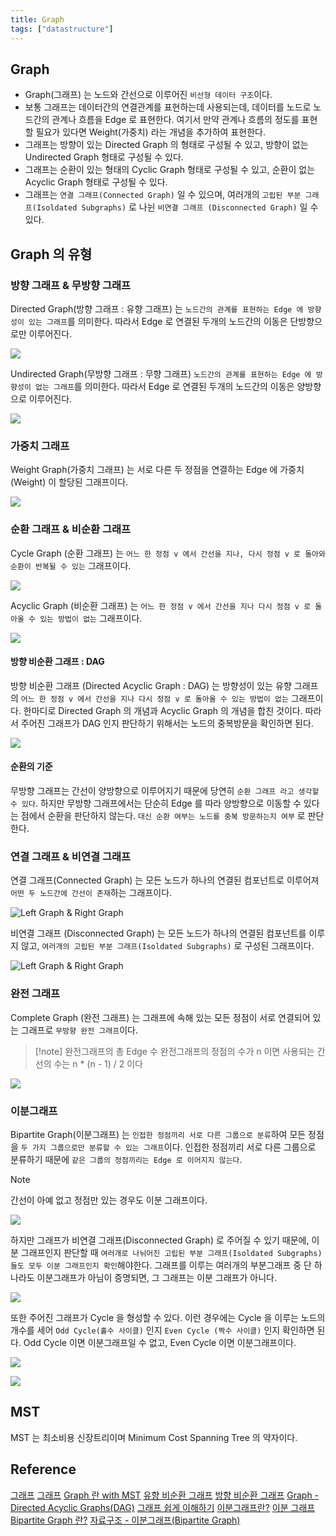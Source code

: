 ```yaml
---
title: Graph
tags: ["datastructure"]
---
```

## Graph
- Graph(그래프) 는 노드와 간선으로 이루어진 `비선형 데이터 구조`이다.
- 보통 그래프는 데이터간의 연결관계를 표현하는데 사용되는데, 데이터를 노드로 노드간의 관계나 흐름을 Edge 로 표현한다. 여기서 만약 관계나 흐름의 정도를 표현할 필요가 있다면 Weight(가중치) 라는 개념을 추가하여 표현한다.
- 그래프는 방향이 있는 Directed Graph 의 형태로 구성될 수 있고, 방향이 없는 Undirected Graph 형태로 구성될 수 있다.
- 그래프는 순환이 있는 형태의 Cyclic Graph 형태로 구성될 수 있고, 순환이 없는 Acyclic Graph 형태로 구성될 수 있다.
- 그래프는 `연결 그래프(Connected Graph)` 일 수 있으며, 여러개의 `고립된 부분 그래프(Isoldated Subgraphs)` 로 나뉜 `비연결 그래프 (Disconnected Graph)` 일 수 있다.
## Graph 의 유형
### 방향 그래프 & 무방향 그래프
Directed Graph(방향 그래프 : 유향 그래프) 는 `노드간의 관계를 표현하는 Edge 에 방향성이 있는 그래프`를 의미한다. 따라서 Edge 로 연결된 두개의 노드간의 이동은 단방향으로만 이루어진다.

![](ComputerScience/DataStructure/images/Pasted%20image%2020240801183508.png)


Undirected Graph(무방향 그래프 : 무향 그래프) `노드간의 관계를 표현하는 Edge 에 방향성이 없는 그래프`를 의미한다. 따라서 Edge 로 연결된 두개의 노드간의 이동은 양방향으로 이루어진다.

![](ComputerScience/DataStructure/images/Pasted%20image%2020240801183749.png)

### 가중치 그래프
Weight Graph(가중치 그래프) 는 서로 다른 두 정점을 연결하는 Edge 에 가중치(Weight) 이 할당된 그래프이다.

![](ComputerScience/DataStructure/images/Pasted%20image%2020240801234604.png)

### 순환 그래프 & 비순환 그래프
Cycle Graph (순환 그래프) 는 `어느 한 정점 v 에서 간선을 지나, 다시 정점 v 로 돌아와 순환이 반복될 수 있는` 그래프이다.

![](ComputerScience/DataStructure/images/Pasted%20image%2020240801184213.png)


Acyclic Graph (비순환 그래프) 는 `어느 한 정점 v 에서 간선을 지나 다시 정점 v 로 돌아올 수 있는 방법이 없는` 그래프이다.

![](ComputerScience/DataStructure/images/Pasted%20image%2020240801184357.png)

#### 방향 비순환 그래프 : DAG
방향 비순환 그래프 (Directed Acyclic Graph : DAG) 는 방향성이 있는 유향 그래프의 `어느 한 정점 v 에서 간선을 지나 다시 정점 v 로 돌아올 수 있는 방법이 없는` 그래프이다. 한마디로 Directed Graph 의 개념과 Acyclic Graph 의 개념을 합친 것이다. 따라서 주어진 그래프가 DAG 인지 판단하기 위해서는 노드의 중복방문을 확인하면 된다.

![](ComputerScience/DataStructure/images/Pasted%20image%2020240801215214.png)

#### 순환의 기준
무방향 그래프는 간선이 양방향으로 이루어지기 때문에 당연히 `순환 그래프 라고 생각할 수 있다`. 하지만 무방향 그래프에서는 단순히 Edge 를 따라 양방향으로 이동할 수 있다는 점에서 순환을 판단하지 않는다.  `대신 순환 여부는 노드를 중복 방문하는지 여부` 로 판단한다. 

### 연결 그래프 & 비연결 그래프
연결 그래프(Connected Graph) 는 모든 노드가 하나의 연결된 컴포넌트로 이루어져 `어떤 두 노드간에 간선이 존재`하는 그래프이다.

![Left Graph & Right Graph](ComputerScience/DataStructure/images/Pasted%20image%2020240801220432.png)


비연결 그래프 (Disconnected Graph) 는 모든 노드가 하나의 연결된 컴포넌트를 이루지 않고, `여러개의 고립된 부분 그래프(Isoldated Subgraphs)`  로 구성된 그래프이다.

![Left Graph & Right Graph](ComputerScience/DataStructure/images/Pasted%20image%2020240801221617.png)

### 완전 그래프
Complete Graph (완전 그래프) 는 그래프에 속해 있는 모든 정점이 서로 연결되어 있는 그래프로 `무방향 완전 그래프`이다.

>[!note] 완전그래프의 총 Edge 수
> 완전그래프의 정점의 수가 n 이면 사용되는 간선의 수는 n * (n - 1) / 2 이다

![](ComputerScience/DataStructure/images/Pasted%20image%2020240802005440.png)

### 이분그래프
Bipartite Graph(이분그래프) 는 `인접한 정점끼리 서로 다른 그룹으로 분류`하여 모든 정점을 `두 가지 그룹으로만 분류할 수 있는 그래프`이다. 인접한 정점끼리 서로 다른 그룹으로 분류하기 때문에 `같은 그룹의 정점끼리는 Edge 로 이어지지 않는다`.

> [!note] 
> 간선이 아예 없고 정점만 있는 경우도 이분 그래프이다.

![](ComputerScience/DataStructure/images/Pasted%20image%2020240802015059.png)


하지만 그래프가 비연결 그래프(Disconnected Graph) 로 주어질 수 있기 때문에, 이분 그래프인지 판단할 때 `여러개로 나뉘어진 고립된 부분 그래프(Isoldated Subgraphs) 들도 모두 이분 그래프인지 확인`해야한다. 그래프를 이루는 여러개의 부분그래프 중 단 하나라도 이분그래프가 아님이 증명되면, 그 그래프는 이분 그래프가 아니다.

![](ComputerScience/DataStructure/images/Pasted%20image%2020240802015237.png)


또한 주어진 그래프가 Cycle 을 형성할 수 있다. 이런 경우에는 Cycle 을 이루는 노드의 개수를 세어 `Odd Cycle(홀수 사이클)` 인지 `Even Cycle (짝수 사이클)` 인지 확인하면 된다. Odd Cycle 이면 이분그래프일 수 없고, Even Cycle 이면 이분그래프이다.

![](ComputerScience/DataStructure/images/Pasted%20image%2020240802020732.png)

![](ComputerScience/DataStructure/images/Pasted%20image%2020240802020809.png)

## MST
MST 는 최소비용 신장트리이며 Minimum Cost Spanning Tree 의 약자이다.

## Reference
[그래프](https://yejin72.tistory.com/70)
[그래프](https://velog.io/@tomato2532/%EA%B7%B8%EB%9E%98%ED%94%84#%EA%B7%B8%EB%9E%98%ED%94%84-%EC%9C%A0%ED%98%95)
[Graph 란 with MST](https://gmlwjd9405.github.io/2018/08/28/algorithm-mst.html)
[유향 비순환 그래프](https://algorfati.tistory.com/145#%EC%9C%A0%ED%96%A5%20%EB%B9%84%EC%88%9C%ED%99%98%20%EA%B7%B8%EB%9E%98%ED%94%84-1)
[방향 비순환 그래프](https://jackpot53.tistory.com/84)
[Graph - Directed Acyclic Graphs(DAG)](https://velog.io/@claude_ssim/%EC%95%8C%EA%B3%A0%EB%A6%AC%EC%A6%98-Graph-Directed-Acyclic-GraphsDAG)
[그래프 쉽게 이해하기](https://rosweet-ai.tistory.com/61)
[이분그래프란?](https://didu-story.tistory.com/271)
[이분 그래프 Bipartite Graph 란?](https://gmlwjd9405.github.io/2018/08/23/algorithm-bipartite-graph.html)
[자료구조 - 이분그래프(Bipartite Graph)](https://hongjw1938.tistory.com/117)
